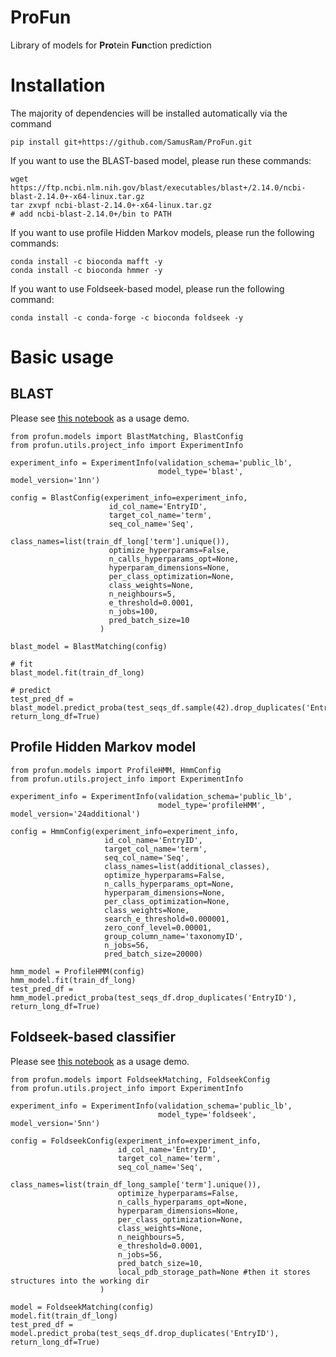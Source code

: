 # ProFun
Library of models for **Pro**tein **Fun**ction prediction

# Installation
The majority of dependencies will be installed automatically via the command
```
pip install git+https://github.com/SamusRam/ProFun.git
```

If you want to use the BLAST-based model, please run these commands:
```
wget https://ftp.ncbi.nlm.nih.gov/blast/executables/blast+/2.14.0/ncbi-blast-2.14.0+-x64-linux.tar.gz
tar zxvpf ncbi-blast-2.14.0+-x64-linux.tar.gz
# add ncbi-blast-2.14.0+/bin to PATH
```
If you want to use profile Hidden Markov models, please run the following commands:
```
conda install -c bioconda mafft -y
conda install -c bioconda hmmer -y
```

If you want to use Foldseek-based model, please run the following command:
```
conda install -c conda-forge -c bioconda foldseek -y
```

# Basic usage
## BLAST
Please see [this notebook](https://www.kaggle.com/code/samusram/blastp-sprof-go) as a usage demo.

```
from profun.models import BlastMatching, BlastConfig
from profun.utils.project_info import ExperimentInfo

experiment_info = ExperimentInfo(validation_schema='public_lb', 
                                 model_type='blast', model_version='1nn')

config = BlastConfig(experiment_info=experiment_info, 
                      id_col_name='EntryID', 
                      target_col_name='term', 
                      seq_col_name='Seq', 
                      class_names=list(train_df_long['term'].unique()), 
                      optimize_hyperparams=False, 
                      n_calls_hyperparams_opt=None,
                      hyperparam_dimensions=None,
                      per_class_optimization=None,
                      class_weights=None,
                      n_neighbours=5,
                      e_threshold=0.0001,
                      n_jobs=100,
                      pred_batch_size=10
                    )

blast_model = BlastMatching(config)

# fit
blast_model.fit(train_df_long)

# predict
test_pred_df = blast_model.predict_proba(test_seqs_df.sample(42).drop_duplicates('EntryID'), return_long_df=True)
```

## Profile Hidden Markov model
```
from profun.models import ProfileHMM, HmmConfig
from profun.utils.project_info import ExperimentInfo

experiment_info = ExperimentInfo(validation_schema='public_lb', 
                                 model_type='profileHMM', model_version='24additional')

config = HmmConfig(experiment_info=experiment_info, 
                     id_col_name='EntryID', 
                     target_col_name='term', 
                     seq_col_name='Seq', 
                     class_names=list(additional_classes), 
                     optimize_hyperparams=False, 
                     n_calls_hyperparams_opt=None,
                     hyperparam_dimensions=None,
                     per_class_optimization=None,
                     class_weights=None,
                     search_e_threshold=0.000001,
                     zero_conf_level=0.00001,
                     group_column_name='taxonomyID',
                     n_jobs=56,
                     pred_batch_size=20000)

hmm_model = ProfileHMM(config)
hmm_model.fit(train_df_long)
test_pred_df = hmm_model.predict_proba(test_seqs_df.drop_duplicates('EntryID'), return_long_df=True)
```

## Foldseek-based classifier
Please see [this notebook](https://www.kaggle.com/code/samusram/leveraging-foldseek) as a usage demo.

```
from profun.models import FoldseekMatching, FoldseekConfig
from profun.utils.project_info import ExperimentInfo

experiment_info = ExperimentInfo(validation_schema='public_lb', 
                                 model_type='foldseek', model_version='5nn')

config = FoldseekConfig(experiment_info=experiment_info, 
                        id_col_name='EntryID', 
                        target_col_name='term',
                        seq_col_name='Seq',
                        class_names=list(train_df_long_sample['term'].unique()), 
                        optimize_hyperparams=False, 
                        n_calls_hyperparams_opt=None,
                        hyperparam_dimensions=None,
                        per_class_optimization=None,
                        class_weights=None,
                        n_neighbours=5,
                        e_threshold=0.0001,
                        n_jobs=56,
                        pred_batch_size=10,
                        local_pdb_storage_path=None #then it stores structures into the working dir
                    )

model = FoldseekMatching(config)
model.fit(train_df_long)
test_pred_df = model.predict_proba(test_seqs_df.drop_duplicates('EntryID'), return_long_df=True)
```

